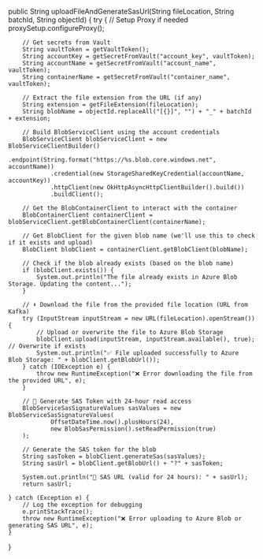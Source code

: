 public String uploadFileAndGenerateSasUrl(String fileLocation, String batchId, String objectId) {
    try {
        // Setup Proxy if needed
        proxySetup.configureProxy();

        // Get secrets from Vault
        String vaultToken = getVaultToken();
        String accountKey = getSecretFromVault("account_key", vaultToken);
        String accountName = getSecretFromVault("account_name", vaultToken);
        String containerName = getSecretFromVault("container_name", vaultToken);

        // Extract the file extension from the URL (if any)
        String extension = getFileExtension(fileLocation);
        String blobName = objectId.replaceAll("[{}]", "") + "_" + batchId + extension;

        // Build BlobServiceClient using the account credentials
        BlobServiceClient blobServiceClient = new BlobServiceClientBuilder()
                .endpoint(String.format("https://%s.blob.core.windows.net", accountName))
                .credential(new StorageSharedKeyCredential(accountName, accountKey))
                .httpClient(new OkHttpAsyncHttpClientBuilder().build())
                .buildClient();

        // Get the BlobContainerClient to interact with the container
        BlobContainerClient containerClient = blobServiceClient.getBlobContainerClient(containerName);

        // Get BlobClient for the given blob name (we'll use this to check if it exists and upload)
        BlobClient blobClient = containerClient.getBlobClient(blobName);

        // Check if the blob already exists (based on the blob name)
        if (blobClient.exists()) {
            System.out.println("The file already exists in Azure Blob Storage. Updating the content...");
        }

        // ⬇️ Download the file from the provided file location (URL from Kafka)
        try (InputStream inputStream = new URL(fileLocation).openStream()) {
            // Upload or overwrite the file to Azure Blob Storage
            blobClient.upload(inputStream, inputStream.available(), true); // Overwrite if exists
            System.out.println("✅ File uploaded successfully to Azure Blob Storage: " + blobClient.getBlobUrl());
        } catch (IOException e) {
            throw new RuntimeException("❌ Error downloading the file from the provided URL", e);
        }

        // 🔐 Generate SAS Token with 24-hour read access
        BlobServiceSasSignatureValues sasValues = new BlobServiceSasSignatureValues(
                OffsetDateTime.now().plusHours(24),
                new BlobSasPermission().setReadPermission(true)
        );

        // Generate the SAS token for the blob
        String sasToken = blobClient.generateSas(sasValues);
        String sasUrl = blobClient.getBlobUrl() + "?" + sasToken;

        System.out.println("🔐 SAS URL (valid for 24 hours): " + sasUrl);
        return sasUrl;

    } catch (Exception e) {
        // Log the exception for debugging
        e.printStackTrace();
        throw new RuntimeException("❌ Error uploading to Azure Blob or generating SAS URL", e);
    }
}
